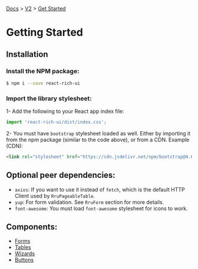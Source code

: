 [Docs](/) > [V2](/docs/v2/get-started) > [Get Started](/docs/v2/get-started)


# Getting Started

## Installation

### Install the NPM package:
```bash
$ npm i --save react-rich-ui
```

### Import the library stylesheet:
1- Add the following to your React app index file:
```js
import 'react-rich-ui/dist/index.css';
```

2- You must have `bootstrap` stylesheet loaded as well. Either by importing it from the npm package (similar to the code above), or from a CDN. Example (CDN):
```html
<link rel="stylesheet" href="https://cdn.jsdelivr.net/npm/bootstrap@4.6.0/dist/css/bootstrap.min.css" integrity="sha384-B0vP5xmATw1+K9KRQjQERJvTumQW0nPEzvF6L/Z6nronJ3oUOFUFpCjEUQouq2+l" crossorigin="anonymous">
```

## Optional peer dependencies:
- `axios`: If you want to use it instead of `fetch`, which is the default HTTP Client used by `RruPageableTable`.
- `yup`: For form validation. See `RruForm` section for more details.
- `font-awesome`: You must load `font-awesome` stylesheet for icons to work.

## Components:
- [Forms](/docs/v2/components/RruForm)
- [Tables](/docs/v2/components/RruPageableTable)
- [Wizards](/docs/v2/components/RruStepsWizard)
- [Buttons](/docs/v2/components/RruButton)

